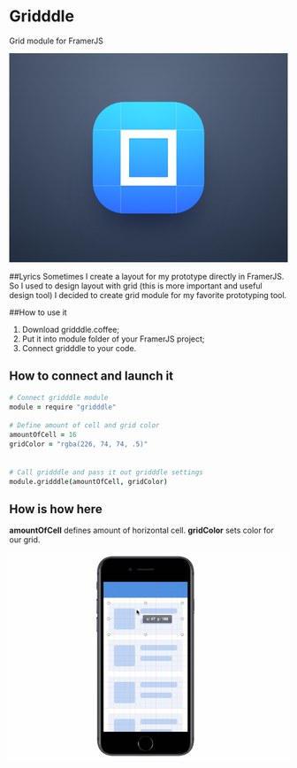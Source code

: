 # Gridddle
Grid module for FramerJS

![Grid module for FramerJS](/gridddle_logo.png)

##Lyrics
Sometimes I create a layout for my prototype directly in FramerJS. So I used to design layout with grid (this is more important and useful design tool) I decided to create grid module for my favorite prototyping tool.

##How to use it

1. Download gridddle.coffee;
2. Put it into module folder of your FramerJS project;
3. Connect gridddle to your code.

## How to connect and launch it

```coffeescript
# Connect gridddle module
module = require "gridddle"

# Define amount of cell and grid color
amountOfCell = 16
gridColor = "rgba(226, 74, 74, .5)"


# Call gridddle and pass it out gridddle settings
module.gridddle(amountOfCell, gridColor)
```

## How is how here

**amountOfCell** defines amount of horizontal cell.
**gridColor** sets color for our grid.

![Grid module for FramerJS](/record.gif)
